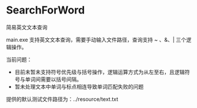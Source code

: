 # SearchForWord

 简易英文文本查询

main.exe 支持英文文本查询，需要手动输入文件路径，查询支持 \~ 、\&、\| 三个逻辑操作。

当前问题：

- 目前未暂未支持符号优先级与括号操作，逻辑运算方式为从左至右，且逻辑符号与单词间需要以括号间隔。
- 暂未处理文本中单词与标点相连导致单词匹配失败的问题

提供的默认测试文件路径为：../resource/text.txt
